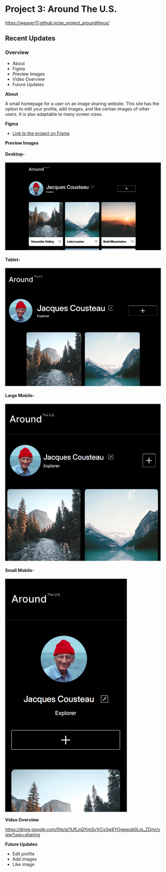 # Project 3: Around The U.S.

https://weaver17.github.io/se_project_aroundtheus/

## Recent Updates

### Overview

- About
- Figma
- Preview Images
- Video Overview
- Future Updates

**About**

A small homepage for a user on an image sharing website. This site has the option to edit your profile, add images, and like certian images of other users. It is also adaptable to many screen sizes.

**Figma**

- [Link to the project on Figma](https://www.figma.com/file/ii4xxsJ0ghevUOcssTlHZv/Sprint-3%3A-Around-the-US?node-id=0%3A1)

**Preview Images**

#### Desktop-

![Desktop](/images/demo/Desktop-View.png)

#### Tablet-

![Tablet](/images/demo/Tablet--View.png)

#### Large Mobile-

![Large Mobile](/images/demo/Large-Mobile.png)

#### Small Mobile-

![Small Mobile](/images/demo/Small-Mobile.png)

**Video Overview**

https://drive.google.com/file/d/1UfLnQYimSy1rCs3w6YOgewub0Lm_ZDmr/view?usp=sharing

**Future Updates**

- Edit profile
- Add images
- Like image
